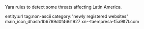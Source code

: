 Yara rules to detect some threats affecting Latin America.

entity:url tag:non-ascii category:"newly registered websites" main_icon_dhash:1b6799d0f4661927
xn--taempresa-f5a9lt7l.com
